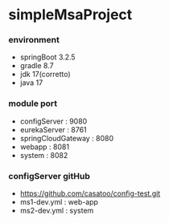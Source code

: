 # simpleMsaProject

### environment
- springBoot 3.2.5
- gradle 8.7
- jdk 17(corretto)
- java 17

### module port
- configServer : 9080
- eurekaServer : 8761
- springCloudGateway : 8080
- webapp : 8081
- system : 8082

### configServer gitHub
- https://github.com/casatoo/config-test.git
- ms1-dev.yml : web-app
- ms2-dev.yml : system